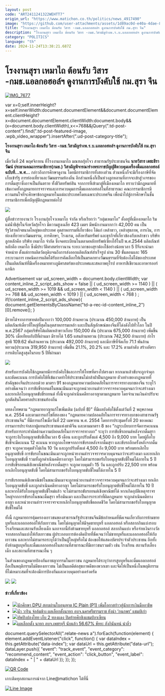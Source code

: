 ```yaml
---
layout: post
code: "ART2411241322WEHTT7"
origin_url: "https://www.matichon.co.th/politics/news_4917490"
image: "https://github.com/user-attachments/assets/1d89ac0d-e40a-4dae-8c74-cddb119576a4"
title: "โรงงานสุรา เหมาไถ ต้อนรับ วิสาร -กมธ.แอลกอฮอล์ฯ ดูงานการบังคับใช้ กม.สุรา จีน"
description: "โรงงานสุรา เหมาไถ ต้อนรับ วิสาร -กมธ.วิสามัญร่างพ.ร.บ.แอลกอฮอล์ฯ ดูงานการบังคับใช้ กม.สุรา จีน"
category: "POLITICS"
language: "th"
date: 2024-11-24T13:38:21.687Z
---
```


# โรงงานสุรา เหมาไถ ต้อนรับ วิสาร -กมธ.แอลกอฮอล์ฯ ดูงานการบังคับใช้ กม.สุรา จีน

[![](https://www.matichon.co.th/wp-content/uploads/2024/11/IMG_7677-728x342.jpeg "IMG_7677")](https://www.matichon.co.th/wp-content/uploads/2024/11/IMG_7677.jpeg)

var x=0;self.innerHeight?x=self.innerWidth:document.documentElement&&document.documentElement.clientHeight?x=document.documentElement.clientWidth:document.body&&(x=document.body.clientWidth),x<=768&&jQuery(".td-post-content").find(".td-post-featured-image, .wpb\_video\_wrapper").insertAfter(".ud-post-category-title");

**โรงงานสุรา เหมาไถ ต้อนรับ วิสาร -กมธ.วิสามัญร่างพ.ร.บ.แอลกอฮอล์ฯ ดูงานการบังคับใช้ กม.สุรา จีน**

เมื่อวันที่ 24 พฤศจิกายน ที่โรงงานเหมาไถ มณฑลกุ้ยโจว สาธารณรัฐประชาชนจีน **นายวิสาร เตชะธีราวัฒน์ ประธานคณะกรรมาธิการ(กมธ.) วิสามัญพิจารณาร่างพระราชบัญญัติควบคุมเครื่องดื่มแอลกอฮอล์ ฉบับที่…พ.ศ…** กล่าวถึงการศึกษาดูงาน โดยมีกรรมาธิการทั้งสองส่วน ส่วนหนึ่งก็จะมีเรื่องภาษีที่จัดเก็บเข้ารัฐ การท่องเที่ยวและวัฒนธรรมท้องถิ่น อีกส่วนหนึ่งก็เป็นห่วงลูกหลานที่อาจจะเข้าสู่วงจรของการดื่มสุราซึ่งอาจเป็นอันตราย ทั้งชีวิตทรัพย์สิน จากการที่เข้ามาสู่ที่เมืองเหมาไถ ทราบว่ามีกฎหมายที่เข้มงวดทั้งกฎหมายการจราจรและการควบคุมการดื่มแอลกอฮอล์ในที่สาธารณะ คณะกรรมาธิการมีความสนใจที่จะศึกษาข้อกฎหมายในแต่ละประเทศโดยเฉพาะประเทศจีน เพื่อนำไปสู่การศึกษาในชั้นกรรมาธิการเพื่อบัญญัติกฎหมายต่อไป

![](https://www.matichon.co.th/wp-content/uploads/2024/11/IMG_7673.jpeg)

ผู้สื่อข่าวรายงานว่า โรงงานกุ้ยโจวเหมาไถ จำกัด หรือเรียกว่า “กลุ่มเหมาไถ” ตั้งอยู่ที่เมืองเหมาไถ ริมแม่น้ำชิสุ่ยในจังหวัดกุ้ยโจว มีความสูงเฉลี่ย 423 เมตร มีพนักงานมากกว่า 42,000 คน เป็นรัฐวิสาหกิจขนาดใหญ่ของประเทศ อุตสาหกรรมที่เกี่ยวข้อง ได้แก่ เหล้าขาว, เหล้าสุขภาพ, การเงิน, การท่องเที่ยวทางวัฒนธรรม, การศึกษา, โรงแรม, อสังหาริมทรัพย์ และธุรกิจที่เกี่ยวข้องกับเหล้าขาว บริษัทลูกหลักคือ บริษัท เหมาไถ จำกัด ซึ่งจดทะเบียนในตลาดหลักทรัพย์เซี่ยงไฮ้ในปี พ.ศ.2544 ผลิตภัณฑ์หลักคือ เหมาไถ ซึ่งมีประวัติศาสตร์ยาวนาน ระยะเวลาของสุราต้องใช้อย่างน้อยเวลา 5 ปีจึงจะนำมาจำหน่าย ตั้งแต่การผลิตวัตถุดิบจนถึงการส่งออกผลิตภัณฑ์สำเร็จรูป ผ่าน 30 ขั้นตอนและ 165 กระบวนการ เทคนิคการผลิตได้รับการคัดเลือกให้เป็นมรดกทางวัฒนธรรมที่จับต้องไม่ได้ของประเทศ เป็นผลิตภัณฑ์ที่มีเครื่องหมายทางภูมิศาสตร์ของประเทศและสหภาพยุโรป อาหารสีเขียวและอาหารออร์แกนิก

Advertisement var ud\_screen\_width = document.body.clientWidth; var content\_inline\_2\_script\_ads\_show = false || ( ud\_screen\_width >= 1140 ) || ( ud\_screen\_width >= 1019 && ud\_screen\_width < 1140 ) || ( ud\_screen\_width >= 768 && ud\_screen\_width < 1019 ) || ( ud\_screen\_width < 768 ) ; if(!content\_inline\_2\_script\_ads\_show){ document.getElementsByClassName("td-a-rec-id-content\_inline\_2")\[0\].remove(); }

มีรายได้จากการขายต่อปีมากกว่า 100,000 ล้านหยวน (ประมาณ 450,000 ล้านบาท) เป็นผลิตภัณฑ์เดี่ยวที่ใหญ่ที่สุดในอุตสาหกรรมเหล้า และเป็นสัญลักษณ์ของจีนที่โด่งดังไปทั่วโลก ในปี พ.ศ.2567 กลุ่มบริษัทได้ผลิตเหล้าขาวเกือบ 150,000 ตัน (ประมาณ 675,000 ล้านบาท) เพิ่มขึ้น 30% เมื่อเทียบกับปีที่ผ่านมา มีรายได้ 1.65 แสนล้านหยวน (ประมาณ 742,500 ล้านบาท) กำไรสุทธิ 109.62 พันล้านหยวน (ประมาณ 492,000 ล้านบาท) และมีภาษีที่จัดเก็บ 71.1 พันล้านหยวน(ประมาณ 319,950 ล้านบาท) เพิ่มขึ้น 21.1%, 20.2% และ 17.2% ตามลำดับ สร้างอัตราการเติบโตสูงสุดในรอบ 5 ปีที่ผ่านมา

![](https://www.matichon.co.th/wp-content/uploads/2024/11/IMG_7676.jpeg)

สำหรับการบังคับใช้กฎหมายมีการบังคับใช้และการให้โทษที่ตรงไปตรงมา หากเมาแล้วขับจะถูกจำคุก และตัดคะแนน การบังคับใช้ที่เข้มงวดทำให้ประชาชนไม่กล้าฝ่าฝืนกฎหมาย ตัวอย่างของกฎหมายที่สำคัญของจีนประกอบด้วย มาตรา 91 ของกฎหมายความปลอดภัยในการจราจรทางบกของจีน ระบุไว้อย่างชัดเจนว่า การขับขี่รถยนต์ในขณะมึนเมาจะถูกหน่วยงานตำรวจจราจรควบคุมจนกว่าจะสร่างเมา และยกเลิกใบอนุญาตขับขี่รถยนต์ ทั้งนี้จะถูกดำเนินคดีทางอาญาตามกฎหมาย โดยจำนวนเงินค่าปรับจะถูกตัดสินโดยศาลประชาชนท้องถิ่น

บทลงโทษตาม “กฎหมายอาญาแก้ไขเพิ่มเติม (ฉบับที่ 8)” ที่มีผลบังคับใช้ตั้งแต่วันที่ 2 พฤษภาคม พ.ศ. 2554 และตามการแก้ไขที่สองของ “กฎหมายความปลอดภัยในการจราจรทางบกของสาธารณรัฐประชาชนจีน” ที่มีการแก้ไขเมื่อวันที่ 22 เมษายน พ.ศ. 2554 โดยการประชุมครั้งที่ 20 ของคณะกรรมการประจำสภาผู้แทนประชาชนแห่งชาติจีน และตามมาตรา 8 ของ “กฎระเบียบการจัดการคะแนนสำหรับการกระทำผิดด้านความปลอดภัยในการจราจรทางบก” ระบุว่า การขับขี่รถยนต์หลังจากดื่มสุรา จะถูกระงับใบอนุญาตขับขี่เป็นเวลา 6 เดือน และถูกปรับตั้งแต่ 4,500 ถึง 9,000 บาท โดยผู้ถือใบขับขี่จะมีคะแนน 12 คะแนน หากถูกลงโทษจากการขับรถหลังจากดื่มสุรา และขับรถอีกครั้งหลังจากดื่มสุรา จะถูกควบคุมตัวไม่เกิน 10 วัน และถูกปรับตั้งแต่ 4,500 ถึง 9,000 บาท พร้อมยกเลิกใบอนุญาตขับขี่ การขับรถในขณะมึนเมาจะถูกหน่วยงานตำรวจจราจรควบคุมจนกว่าจะสร่างเมา และยกเลิกใบอนุญาตขับขี่ รวมทั้งถูกดำเนินคดีทางอาญา โดยไม่สามารถขอรับใบอนุญาตขับขี่ใหม่ได้ภายใน 5 ปี การขับขี่รถยนต์เชิงพาณิชย์หลังจากดื่มสุรา จะถูกควบคุมตัว 15 วัน และถูกปรับ 22,500 บาท พร้อมยกเลิกใบอนุญาตขับขี่ โดยไม่สามารถขอรับใบอนุญาตขับขี่ใหม่ได้ภายใน 5 ปี

การขับรถยนต์เชิงพาณิชย์ในขณะมึนเมาจะถูกหน่วยงานตำรวจจราจรควบคุมจนกว่าจะสร่างเมา ยกเลิกใบอนุญาตขับขี่ และถูกดำเนินคดีทางอาญา โดยไม่สามารถขอรับใบอนุญาตขับขี่ใหม่ได้ภายใน 10 ปี และหากได้รับใบอนุญาตขับขี่ใหม่แล้ว จะไม่สามารถขับรถยนต์เชิงพาณิชย์ได้ หากเกิดอุบัติเหตุจราจรใหญ่จากการขับรถในขณะดื่มสุรา หรือมึนเมา และเป็นการกระทำที่ผิดกฎหมาย จะถูกดำเนินคดีทางอาญา และหน่วยงานตำรวจจราจรจะยกเลิกใบอนุญาตขับขี่ตลอดชีวิต โดยไม่สามารถขอรับใบอนุญาตขับขี่ใหม่ได้

ทั้งนี้ กฎหมายการคุ้มครองเยาวชนของสาธารณรัฐประชาชนจีนมีข้อกำหนดที่ชัดเจนเกี่ยวกับการห้ามขายบุหรี่และแอลกอฮอล์ให้กับเยาวชน โดยไม่อนุญาตให้มีจุดขายบุหรี่ แอลกอฮอล์ หรือสลากกินแบ่งรอบโรงเรียนและสถานรับเลี้ยงเด็ก นอกจากนี้ยังห้ามขายบุหรี่ แอลกอฮอล์ สลากกินแบ่ง หรือจ่ายเงินรางวัลจากสลากกินแบ่งให้กับเยาวชน ผู้ประกอบการต้องติดป้ายที่ชัดเจนว่าไม่ขายบุหรี่และแอลกอฮอล์ให้กับเยาวชน และหากไม่สามารถระบุได้ว่าเป็นผู้ใหญ่หรือไม่ ต้องขอให้แสดงบัตรประจำตัวประชาชน อีกทั้งยังห้ามสูบบุหรี่และดื่มแอลกอฮอล์ในสถานที่สาธารณะที่มีเยาวชนรวมตัว เช่น โรงเรียน สถานรับเลี้ยงเด็ก และสถานที่สาธารณะอื่น ๆ

ในส่วนของกฎหมายป้องกันอาชญากรรมในเยาวชน กฎหมายได้ระบุว่าการสูบบุหรี่และดื่มแอลกอฮอล์ถือเป็นพฤติกรรมไม่ดีของเยาวชน ไม่เป็นผลดีต่อสุขภาพดีของพวกเขา และจัดให้เป็นหนึ่งในพฤติกรรมที่ไม่เหมาะสมที่จะต้องมีการป้องกันและควบคุมอย่างเคร่งครัด

![](https://www.matichon.co.th/wp-content/uploads/2024/11/IMG_7675.jpeg) ![](https://www.matichon.co.th/wp-content/uploads/2024/11/IMG_7674.jpeg)

#### ข่าวที่เกี่ยวข้อง

*   [![](https://www.matichon.co.th/wp-content/uploads/2024/11/DPU-ปก-1.jpg)นักศึกษา DPU สอบผ่านใบอนุญาต IC Plain (P1) เพิ่มโอกาสก้าวสู่นักการเงินมืออาชีพ](https://www.matichon.co.th/news-monitor/news_4916715)
*   [![](https://www.matichon.co.th/wp-content/uploads/2024/11/น้ำ-วาริน.jpg)น้ำ วาริน จ่อล้มช้าง ผลเลือกตั้งนายก อบจ.นครศรีธรรมราช ยังนำ ‘กนกพร’ แชมป์เก่า](https://www.matichon.co.th/region/news_4917483)
*   [![](https://www.matichon.co.th/wp-content/uploads/2024/11/S__1040575_0.jpg)ทัพปิงปองไทย เก็บ 2 ทองแดง ปิดท้ายศึกชิงแชมป์อาเซียน](https://www.matichon.co.th/sport/news_4917198)
*   [![](https://www.matichon.co.th/wp-content/uploads/2024/11/ชัยยะ-อังกินันทน์-0651.jpg)ผลเลือกตั้ง นายก อบจ.เพชรบุรี นับแล้ว 56.67% ชัยยะ อังกินันทน์ นำลิ่ว](https://www.matichon.co.th/region/news_4917477)

document.querySelectorAll(".relate-news a").forEach(function(element) { element.addEventListener("click", function() { var dataIndex = this.getAttribute("data-index"); var dataUrl = this.getAttribute("data-url"); dataLayer.push({ "event": "track\_event", "event\_category": "recommend\_content", "event\_action": "click\_button", "event\_label": dataIndex + " | " + dataUrl }); }); });

[![QR Code](https://www.matichon.co.th/wp-content/uploads/2023/07/wob1371z.jpg)](https://lin.ee/ht0nDxX)

เกาะติดทุกสถานการณ์จาก Line@matichon ได้ที่นี่

[![Line Image](https://www.matichon.co.th/wp-content/uploads/2023/07/th.png)](https://lin.ee/ht0nDxX)